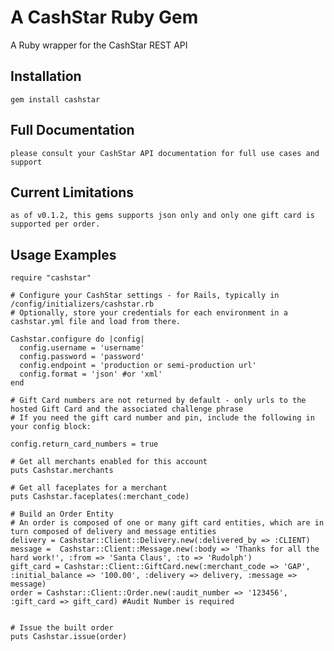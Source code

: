 # A CashStar Ruby Gem
A Ruby wrapper for the CashStar REST API

## <a name="installation">Installation</a>
    gem install cashstar

## <a name="Full API Docs">Full Documentation</a>
	please consult your CashStar API documentation for full use cases and support

## <a name="Notes">Current Limitations</a>
	as of v0.1.2, this gems supports json only and only one gift card is supported per order.

## <a name="examples">Usage Examples</a>
    require "cashstar"
   
	# Configure your CashStar settings - for Rails, typically in /config/initializers/cashstar.rb
	# Optionally, store your credentials for each environment in a cashstar.yml file and load from there.
	
	Cashstar.configure do |config|
	  config.username = 'username'
	  config.password = 'password'
	  config.endpoint = 'production or semi-production url'  
	  config.format = 'json' #or 'xml'
	end
	
	# Gift Card numbers are not returned by default - only urls to the hosted Gift Card and the associated challenge phrase
	# If you need the gift card number and pin, include the following in your config block:
	
	config.return_card_numbers = true

    # Get all merchants enabled for this account
    puts Cashstar.merchants

    # Get all faceplates for a merchant
    puts Cashstar.faceplates(:merchant_code)

	# Build an Order Entity
	# An order is composed of one or many gift card entities, which are in turn composed of delivery and message entities
	delivery = Cashstar::Client::Delivery.new(:delivered_by => :CLIENT) 
	message =  Cashstar::Client::Message.new(:body => 'Thanks for all the hard work!', :from => 'Santa Claus', :to => 'Rudolph')
	gift_card = Cashstar::Client::GiftCard.new(:merchant_code => 'GAP', :initial_balance => '100.00', :delivery => delivery, :message => message)
	order = Cashstar::Client::Order.new(:audit_number => '123456', :gift_card => gift_card) #Audit Number is required


	# Issue the built order
	puts Cashstar.issue(order)
   
